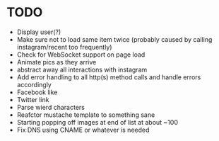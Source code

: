 # TODO

- Display user(?)
- Make sure not to load same item twice (probably caused by calling instagram/recent too frequently)
- Check for WebSocket support on page load
- Animate pics as they arrive
- abstract away all interactions with instagram
- Add error handling to all http(s) method calls and handle errors accordingly
- Facebook like
- Twitter link
- Parse wierd characters
- Reafctor mustache template to something sane
- Starting popping off images at end of list at about ~100
- Fix DNS using CNAME or whatever is needed
